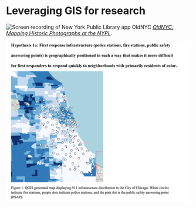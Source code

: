 # Leveraging GIS for research

![Screen recording of New York Public Library app OldNYC](media/oldnyc.gif)
*[OldNYC: Mapping Historic Photographs at the NYPL](https://www.oldnyc.org/).* 



![Screenshot of the Harvard Map Collection tutorials page](media/levin.png)
